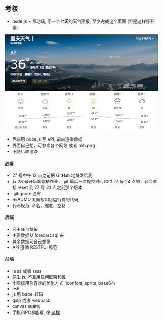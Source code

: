 ## 考核
+ node.js + 移动端, 写一个**七天**的天气预报, 至少完成这个页面 (但是这样好丑哦) 

![hhh.png](hhh.png)

+ 后端用 node.js 写 API, 前端渲染数据
+ 界面自己想，可参考各个网站 或者 hhh.png
+ 不能后端渲染

#### 必看
+ 27 号中午 12 点之前把 GitHub 地址发给我
+ 我 28 号开始看考核作业， git 最后一次提交时间超过 27 号 24 点的，我会直接 reset 到 27 号 24 点之前那个版本
+ .gitignore 必有
+ READMD 里面写如何运行你的代码
+ 代码规范: 命名，缩进，空格

#### 后端
+ 可用任何框架
+ 主要数据从 forecast.sql 来
+ 其余数据可自己想像
+ API 遵循 RESTFUl 规范

#### 前端
+ le ss 或者 sass
+ 原生 js, 不准用任何框架和库
+ 小图标用你喜欢的优化方式 (iconfont, sprite, base64)
+ es6
+ js 用 babel 转码
+ gulp 或者 webpack
+ canvas 画曲线
+ 手机和PC都能看, 像 [这样](https://m.tianqi.com/)



